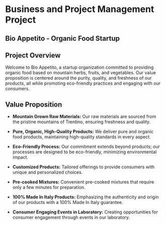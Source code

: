 # Business and Project Management Project
## Bio Appetito - Organic Food Startup

## Project Overview

Welcome to Bio Appetito, a startup organization committed to providing organic food based on mountain herbs, fruits, and vegetables. Our value proposition is centered around the purity, quality, and freshness of our products, all while promoting eco-friendly practices and engaging with our consumers.

## Value Proposition

- **Mountain Grown Raw Materials:**
  Our raw materials are sourced from the pristine mountains of Trentino, ensuring freshness and quality.

- **Pure, Organic, High-Quality Products:**
  We deliver pure and organic food products, maintaining high-quality standards in every aspect.

- **Eco-Friendly Process:**
  Our commitment extends beyond products; our processes are designed to be eco-friendly, minimizing environmental impact.

- **Customized Products:**
  Tailored offerings to provide consumers with unique and personalized choices.

- **Pre-cooked Mixtures:**
  Convenient pre-cooked mixtures that require only a few minutes for preparation.

- **100% Made In Italy Products:**
  Emphasizing the authenticity and origin of our products with a 100% Made In Italy guarantee.

- **Consumer Engaging Events in Laboratory:**
  Creating opportunities for consumer engagement through events in our laboratory.
